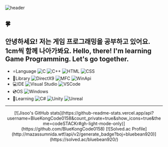 ![header](https://capsule-render.vercel.app/api?type=slice&color=BBD0E9&height=300&section=header&text=Jisoo%20Yu&desc=Hello,%20World!&fontSize=90&rotate=19&animation=fadeIn&descAlign=80&fontAlign=70&fontAlignY=35&fontColor=383e45&stroke=f8fafc&strokeWidth=2)

## 🍀
안녕하세요! 저는 게임 프로그래밍을 공부하고 있어요. 1cm씩 함께 나아가봐요.
Hello, there! I'm learning Game Programming. Let's go together.
---------------------------------------------------
- ⭐Language 
    ![C](https://img.shields.io/badge/C-A8B9CC?style=for-the-badge&logo=C&logoColor=white) ![C++](https://img.shields.io/badge/C++-00599C?style=for-the-badge&logo=C%2B%2B&logoColor=white) ![HTML](https://img.shields.io/badge/HTML-E34F26?style=for-the-badge&logo=C%2B%2B&logoColor=white) ![CSS](https://img.shields.io/badge/CSS-1572B6?style=for-the-badge&logo=CSS3&logoColor=white)
- 📁Library
    ![DirectX9](https://img.shields.io/badge/DirectX9-a18cd1?style=for-the-badge) ![MFC](https://img.shields.io/badge/MFC-ff867a?style=for-the-badge) ![WinApi](https://img.shields.io/badge/WinApi-cf556c?style=for-the-badge)
- 💻IDE
    ![Visual Studio](https://img.shields.io/badge/Visual%20Studio-5C2D91?style=for-the-badge&logo=VisualStudio&logoColor=white) ![VSCode](https://img.shields.io/badge/VSCode-007ACC?style=for-the-badge&logo=VisualStudioCode&logoColor=white)
- 💿OS
    ![Windows](https://img.shields.io/badge/Windows-0078D6?style=for-the-badge&logo=Windows&logoColor=white)
- 🌱Learning
    ![C#](https://img.shields.io/badge/C%23-239120?style=for-the-badge&logo=CSharp&logoColor=white) ![Unity](https://img.shields.io/badge/Unity-30cfd0?style=for-the-badge&logo=UnrealEngine&logoColor=white) ![Unreal](https://img.shields.io/badge/Unreal-330867?style=for-the-badge&logo=UnrealEngine&logoColor=white)
---------------------------------------------------
<div align = "center">
[![Jisoo's GitHub stats](https://github-readme-stats.vercel.app/api?username=BlueKongCode0158&count_private=true&show_icons=true&theme=codeSTACKr#gh-light-mode-only)](https://github.com/BlueKongCode0158)
[![Solved.ac Profile](http://mazassumnida.wtf/api/v2/generate_badge?boj=bluebean920)](https://solved.ac/bluebean920/)
</div>
<!--
**BlueKongCode0158/BlueKongCode0158** is a ✨ _special_ ✨ repository because its `README.md` (this file) appears on your GitHub profile.

Here are some ideas to get you started:

- 🔭 I’m currently working on ...
- 🌱 I’m currently learning ...
- 👯 I’m looking to collaborate on ...
- 🤔 I’m looking for help with ...
- 💬 Ask me about ...
- 📫 How to reach me: ...
- 😄 Pronouns: ...
- ⚡ Fun fact: ...
-->

